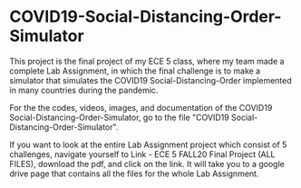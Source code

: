 # COVID19-Social-Distancing-Order-Simulator
This project is the final project of my ECE 5 class, where my team made a complete Lab Assignment, in which the final challenge is to make a simulator that simulates the COVID19 Social-Distancing-Order implemented in many countries during the pandemic.

For the the codes, videos, images, and documentation of the COVID19 Social-Distancing-Order-Simulator, go to the file "COVID19 Social-Distancing-Order-Simulator".

If you want to look at the entire Lab Assignment project which consist of 5 challenges, navigate yourself to Link - ECE 5 FALL20 Final Project (ALL FILES), download the pdf, and click on the link. It will take you to a google drive page that contains all the files for the whole Lab Assignment.
